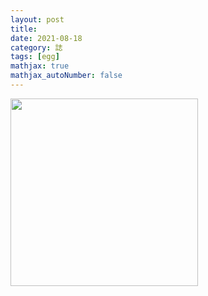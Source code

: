 ```yaml
---
layout: post
title: 
date: 2021-08-18
category: 誌
tags: [egg]
mathjax: true
mathjax_autoNumber: false
---
```

  
<img src="/blog/assets/images/2021/pcr.jpg" style="width:300px;">
